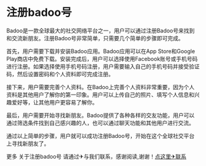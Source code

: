 # 注册badoo号

Badoo是一款全球最大的社交网络平台之一，用户可以通过注册Badoo号来找到和交流新朋友。注册Badoo号非常简单，只需要几个简单的步骤即可完成。

首先，用户需要下载并安装Badoo应用。Badoo应用可以在App Store和Google Play商店中免费下载。安装完成后，用户可以选择使用Facebook账号或手机号码进行注册。如果选择使用手机号码注册，用户需要输入自己的手机号码并接受验证码，然后设置密码和个人资料即可完成注册。

接下来，用户需要完善个人资料。在Badoo上完善个人资料非常重要，因为个人资料是其他用户了解你的第一印象。用户可以上传自己的照片、填写个人信息和兴趣爱好等，让其他用户更容易了解你。

最后，用户需要开始寻找新朋友。Badoo提供了各种各样的交友功能，用户可以通过筛选条件找到自己感兴趣的人，也可以通过聊天功能和其他用户进行交流。

通过以上简单的步骤，用户就可以成功注册Badoo号，开始在这个全球社交平台上寻找新朋友了。

更多 关于注册badoo号 请通过✈与我们联系，感谢阅读,谢谢！[点这里✈联系](https://111.k02.cc)